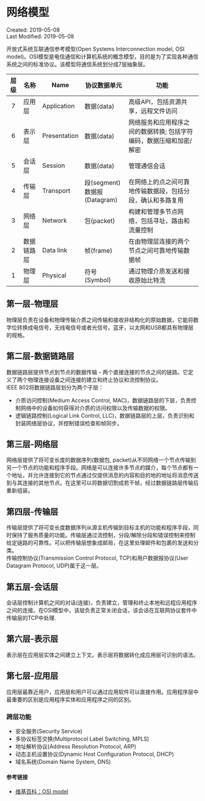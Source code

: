 # 网络模型
Created: 2019-05-08  
Last Modified: 2019-05-08  

开放式系统互联通信参考模型(Open Systems Interconnection model, OSI model)。OSI模型是电信通信和计算机系统的概念模型，目的是为了实现各种通信系统之间的标准协议。该模型将通信系统划分成7层抽象层。

| 层级 | 名称 | Name | 协议数据单元 | 功能 |
| :--: | ---- | ---- | ----------------- | ---- |
| 7 | 应用层 | Application | 数据(data) | 高级API，包括资源共享，远程文件访问 |
| 6 | 表示层 | Presentation | 数据(data) | 网络服务和应用程序之间的数据转换; 包括字符编码，数据压缩和加密/解密 |
| 5 | 会话层 | Session | 数据(data) | 管理通信会话 |
| 4 | 传输层 | Transport | 段(segment)<br>数据报(Datagram) | 在网络上的点之间可靠地传输数据段，包括分段，确认和多路复用 |
| 3 | 网络层 | Network | 包(packet) | 构建和管理多节点网络，包括寻址，路由和流量控制 |
| 2 | 数据链路层 | Data link | 帧(frame) | 在由物理层连接的两个节点之间可靠地传输数据帧 |
| 1 | 物理层 | Physical | 符号(Symbol) | 通过物理介质发送和接收原始比特流 |

## 第一层-物理层
物理层负责在设备和物理传输介质之间传输和接收非结构化的原始数据，它能将数字位转换成电信号，无线电信号或者光信号。蓝牙，以太网和USB都具有物理层的规格。

## 第二层-数据链路层
数据链路层提供节点到节点的数据传输 - 两个直接连接的节点之间的链路。它定义了两个物理连接设备之间连接的建立和终止协议和流控制协议。  
IEEE 802将数据链路层划分为两个子层：
- 介质访问控制(Medium Access Control, MAC)，数据链路层的下层，负责控制网络中的设备如何获得对介质的访问权限以及传输数据的权限。
- 逻辑链路控制(Logical Link Control, LLC)，数据链路层的上层，负责识别和封装网络层协议，并控制错误检查和帧同步。

## 第三层-网络层
网络层提供了将可变长度的数据序列(数据包, packet)从不同网络一个节点传输到另一个节点的功能和程序手段。网络是可以连接许多节点的媒介，每个节点都有一个地址，并允许连接到它的节点通过仅提供消息的内容和目的地的地址将消息传送到与其连接的其他节点。在这里可以将数据切割成若干帧，经过数据链路层传输后重新组装。

## 第四层-传输层
传输层提供了将可变长度数据序列从源主机传输到目标主机的功能和程序手段，同时保持了服务质量的功能。传输层通过流控制，分段/解除分段和错误控制来控制给定链路的可靠性。可以把传输层想象成邮局，在这里处理邮件和包裹的发送和分类。  
传输控制协议(Transmission Control Protocol, TCP)和用户数据报协议(User Datagram Protocol, UDP)属于这一层。

## 第五层-会话层
会话层控制计算机之间的对话(连接)，负责建立，管理和终止本地和远程应用程序之间的连接。在OSI模型中，该层负责正常关闭会话，该会话在互联网协议套件中传输层的TCP中处理.

## 第六层-表示层
表示层在应用层实体之间建立上下文。表示层将数据转化成应用层可识别的语法。

## 第七层-应用层
应用层最靠近用户，应用层和用户可以通过应用软件可以直接作用。应用程序层中最重要的区别是应用程序实体和应用程序之间的区别。

### 跨层功能
- 安全服务(Security Service)
- 多协议标签交换(Multiprotocol Label Switching, MPLS)
- 地址解析协议(Address Resolution Protocol, ARP)
- 动态主机设置协议(Dynamic Host Configuration Protocol, DHCP)
- 域名系统(Domain Name System, DNS)

#### 参考链接
- [维基百科：OSI model](https://en.wikipedia.org/wiki/OSI_model)